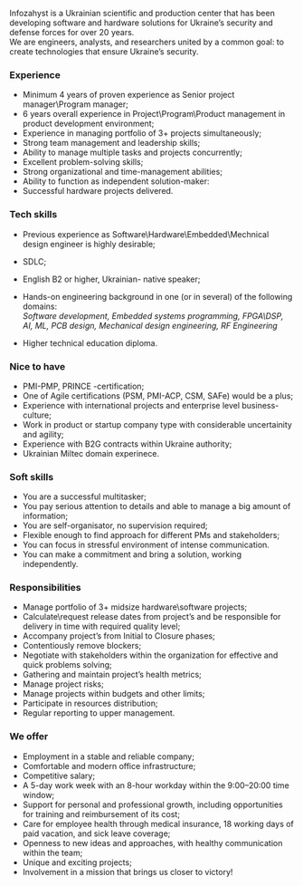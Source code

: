 Infozahyst is a Ukrainian scientific and production center that has been
developing software and hardware solutions for Ukraine’s security and defense
forces for over 20 years.  
We are engineers, analysts, and researchers united by a common goal: to create
technologies that ensure Ukraine’s security.

### Experience

  * Minimum 4 years of proven experience as Senior project manager\Program manager;
  * 6 years overall experience in Project\Program\Product management in product development environment;
  * Experience in managing portfolio of 3+ projects simultaneously;
  * Strong team management and leadership skills;
  * Ability to manage multiple tasks and projects concurrently;
  * Excellent problem-solving skills;
  * Strong organizational and time-management abilities;
  * Ability to function as independent solution-maker:
  * Successful hardware projects delivered.

### **Tech skills**

  * Previous experience as Software\Hardware\Embedded\Mechnical design engineer is highly desirable;
  * SDLC;
  * English B2 or higher, Ukrainian- native speaker;
  * Hands-on engineering background in one (or in several) of the following domains:  
_Software development, Embedded systems programming, FPGA\DSP, AI, ML, PCB
design, Mechanical design engineering,_ _RF Engineering_

  * Higher technical education diploma.

### Nice to have

  * PMI-PMP, PRINCE -certification;
  * One of Agile certifications (PSM, PMI-ACP, CSM, SAFe) would be a plus;
  * Experience with international projects and enterprise level business-culture;
  * Work in product or startup company type with considerable uncertainity and agility;
  * Experience with B2G contracts within Ukraine authority;
  * Ukrainian Miltec domain experinece.

### Soft skills

  * You are a successful multitasker;
  * You pay serious attention to details and able to manage a big amount of information;
  * You are self-organisator, no supervision required;
  * Flexible enough to find approach for different PMs and stakeholders;
  * You can focus in stressful environment of intense communication.
  * You can make a commitment and bring a solution, working independently.

### **Responsibilities**

  * Manage portfolio of 3+ midsize hardware\software projects;
  * Calculate\request release dates from project’s and be responsible for delivery in time with required quality level;
  * Accompany project’s from Initial to Closure phases;
  * Contentiously remove blockers;
  * Negotiate with stakeholders within the organization for effective and quick problems solving;
  * Gathering and maintain project’s health metrics;
  * Manage project risks;
  * Manage projects within budgets and other limits;
  * Participate in resources distribution;
  * Regular reporting to upper management.

### We offer

  * Employment in a stable and reliable company;
  * Comfortable and modern office infrastructure;
  * Competitive salary;
  * A 5-day work week with an 8-hour workday within the 9:00–20:00 time window;
  * Support for personal and professional growth, including opportunities for training and reimbursement of its cost;
  * Care for employee health through medical insurance, 18 working days of paid vacation, and sick leave coverage;
  * Openness to new ideas and approaches, with healthy communication within the team;
  * Unique and exciting projects;
  * Involvement in a mission that brings us closer to victory!
